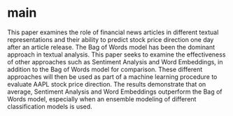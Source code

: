 # main
This paper examines the role of financial news articles in different textual representations and their ability to predict stock price direction one day after an article release. The Bag of Words model has been the dominant approach in textual analysis. This paper seeks to examine the effectiveness of other approaches such as Sentiment Analysis and Word Embeddings, in addition to the Bag of Words model for comparison. These different approaches will then be used as part of a machine learning procedure to evaluate AAPL stock price direction. The results demonstrate that on average, Sentiment Analysis and Word Embeddings outperform the Bag of Words model, especially when an ensemble modeling of different classification models is used. 

